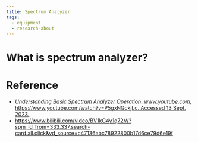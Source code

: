 ```yaml
---
title: Spectrum Analyzer
tags:
  - equipment
  - research-about
---
```


# What is spectrum analyzer?



# Reference

* [_Understanding Basic Spectrum Analyzer Operation_. _www.youtube.com_, https://www.youtube.com/watch?v=P5gxNGckjLc. Accessed 13 Sept. 2023.](https://pinktalk.online/%E6%96%87%E5%AD%A6/%E5%8F%A5%E5%AD%90/Feeling/)
* https://www.bilibili.com/video/BV1kG4y1q72V/?spm_id_from=333.337.search-card.all.click&vd_source=c47136abc78922800b17d6ce79d6e19f